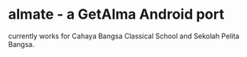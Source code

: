 # almate - a GetAlma Android port
currently works for Cahaya Bangsa Classical School and Sekolah Pelita Bangsa.
